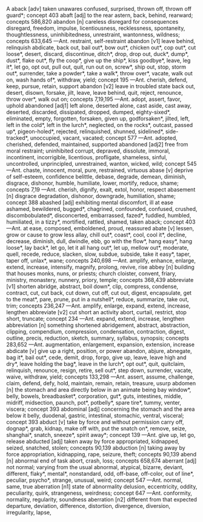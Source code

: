 A aback [adv] taken unawares confused, surprised, thrown off, thrown off guard*; concept 403 abaft [adj] to the rear astern, back, behind, rearward; concepts 586,820 abandon [n] careless disregard for consequences disregard, freedom, impulse, licentiousness, recklessness, spontaneity, thoughtlessness, uninhibitedness, unrestraint, wantonness, wildness; concepts 633,645 —Ant. restraint, self-restraint abandon [v1] leave behind, relinquish abdicate, back out, bail out*, bow out*, chicken out*, cop out*, cut loose*, desert, discard, discontinue, ditch*, drop, drop out, duck*, dump*, dust*, flake out*, fly the coop*, give up the ship*, kiss goodbye*, leave, leg it*, let go, opt out, pull out, quit, run out on, screw*, ship out, stop, storm out*, surrender, take a powder*, take a walk*, throw over*, vacate, walk out on, wash hands of*, withdraw, yield; concept 195 —Ant. cherish, defend, keep, pursue, retain, support abandon [v2] leave in troubled state back out, desert, disown, forsake, jilt, leave, leave behind, quit, reject, renounce, throw over*, walk out on; concepts 7,19,195 —Ant. adopt, assert, favor, uphold abandoned [adj1] left alone, deserted alone, cast aside, cast away, deserted, discarded, dissipated, dropped, dumped, eighty-sixed*, eliminated, empty, forgotten, forsaken, given up, godforsaken*, jilted, left, left in the cold*, left in the lurch*, neglected, on the rocks*, outcast, passed up*, pigeon-holed*, rejected, relinquished, shunned, sidelined*, side-tracked*, unoccupied, vacant, vacated; concept 577 —Ant. adopted, cherished, defended, maintained, supported abandoned [adj2] free from moral restraint; uninhibited corrupt, depraved, dissolute, immoral, incontinent, incorrigible, licentious, profligate, shameless, sinful, uncontrolled, unprincipled, unrestrained, wanton, wicked, wild; concept 545 —Ant. chaste, innocent, moral, pure, restrained, virtuous abase [v] deprive of self-esteem, confidence belittle, debase, degrade, demean, diminish, disgrace, dishonor, humble, humiliate, lower, mortify, reduce, shame; concepts 7,19 —Ant. cherish, dignify, exalt, extol, honor, respect abasement [n] disgrace degradation, dishonor, downgrade, humiliation, shame; concept 388 abashed [adj] exhibiting mental discomfort, ill at ease ashamed, bewildered, bugged*, chagrined, confounded, confused, crushed, discombobulated*, disconcerted, embarrassed, fazed*, fuddled, humbled, humiliated, in a tizzy*, mortified, rattled, shamed, taken aback; concept 403 —Ant. at ease, composed, emboldened, proud, reassured abate [v] lessen, grow or cause to grow less allay, chill out*, coast*, cool, cool it*, decline, decrease, diminish, dull, dwindle, ebb, go with the flow*, hang easy*, hang loose*, lay back*, let go, let it all hang out*, let up, mellow out*, moderate, quell, recede, reduce, slacken, slow, subdue, subside, take it easy*, taper, taper off, unlax*, wane; concepts 240,698 —Ant. amplify, enhance, enlarge, extend, increase, intensify, magnify, prolong, revive, rise abbey [n] building that houses monks, nuns, or priests; church cloister, convent, friary, ministry, monastery, nunnery, priory, temple; concepts 368,439 abbreviate [v1] shorten abridge, abstract, boil down*, clip, compress, condense, contract, cut, cut back, cut down, cut off, cut out, digest, encapsulate, get to the meat*, pare, prune, put in a nutshell*, reduce, summarize, take out, trim; concepts 236,247 —Ant. amplify, enlarge, expand, extend, increase, lengthen abbreviate [v2] cut short an activity abort, curtail, restrict, stop short, truncate; concept 234 —Ant. expand, extend, increase, lengthen abbreviation [n] something shortened abridgement, abstract, abstraction, clipping, compendium, compression, condensation, contraction, digest, outline, precis, reduction, sketch, summary, syllabus, synopsis; concepts 283,652 —Ant. augmentation, enlargement, expansion, extension, increase abdicate [v] give up a right, position, or power abandon, abjure, abnegate, bag it*, bail out*, cede, demit, drop, forgo, give up, leave, leave high and dry*, leave holding the bag*, leave in the lurch*, opt out*, quit, quitclaim, relinquish, renounce, resign, retire, sell out*, step down, surrender, vacate, waive, withdraw, yield; concepts 133,298 —Ant. assert, assume, challenge, claim, defend, defy, hold, maintain, remain, retain, treasure, usurp abdomen [n] the stomach and area directly below in an animate being bay window*, belly, bowels, breadbasket*, corporation, gut*, guts, intestines, middle, midriff, midsection, paunch, pot*, potbelly*, spare tire*, tummy, venter, viscera; concept 393 abdominal [adj] concerning the stomach and the area below it belly, duodenal, gastric, intestinal, stomachic, ventral, visceral; concept 393 abduct [v] take by force and without permission carry off, dognap*, grab, kidnap, make off with, put the snatch on*, remove, seize, shanghai*, snatch, sneeze*, spirit away*; concept 139 —Ant. give up, let go, release abducted [adj] taken away by force appropriated, kidnapped, seized, snatched, stolen; concepts 90,139 abduction [n] taking away by force appropriation, kidnapping, rape, seizure, theft; concepts 90,139 abend [n] abnormal end of task abort, crash, loss; concepts 658,674 aberrant [adj] not normal; varying from the usual abnormal, atypical, bizarre, deviant, different, flaky*, mental*, nonstandard, odd, off-base, off-color, out of line*, peculiar, psycho*, strange, unusual, weird; concept 547 —Ant. normal, same, true aberration [n1] state of abnormality delusion, eccentricity, oddity, peculiarity, quirk, strangeness, weirdness; concept 647 —Ant. conformity, normality, regularity, soundness aberration [n2] different from that expected departure, deviation, difference, distortion, divergence, diversion, irregularity, lapse,